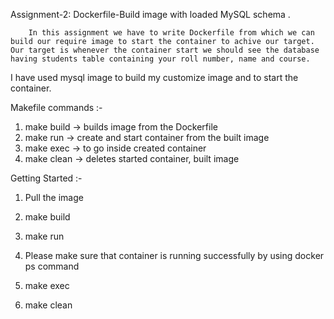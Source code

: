 Assignment-2:  Dockerfile-Build image with loaded MySQL schema .

        In this assignment we have to write Dockerfile from which we can build our require image to start the container to achive our target. Our target is whenever the container start we should see the database having students table containing your roll number, name and course.
I have used mysql image to build my customize image and to start the container.

Makefile commands :-
  1. make build -> builds image from the Dockerfile
  2. make run   -> create and start container from the built image
  3. make exec  ->  to go inside created container
  4. make clean ->  deletes started container, built image  
  
Getting Started :- 
  
1. Pull the image 

2. make build

3. make run

4. Please make sure that container is running successfully by using docker ps command

5. make exec

6. make clean 

